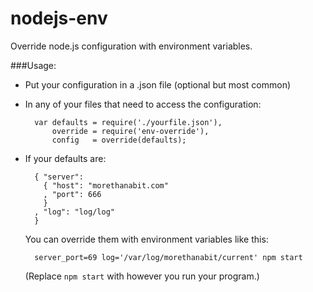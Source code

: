 nodejs-env
==========

Override node.js configuration with environment variables.

###Usage:

* Put your configuration in a .json file (optional but most common)
* In any of your files that need to access the configuration:

        var defaults = require('./yourfile.json'),
            override = require('env-override'),
            config   = override(defaults);

* If your defaults are:

        { "server":
          { "host": "morethanabit.com"
          , "port": 666
          }
        , "log": "log/log"
        }

    You can override them with environment variables like this:

        server_port=69 log='/var/log/morethanabit/current' npm start

    (Replace ```npm start``` with however you run your program.)
